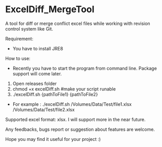 # ExcelDiff_MergeTool
A tool for diff or merge conflict excel files while working with revision control system like Git.

Requirement:
- You have to install JRE8

How to use:
- Recently you have to start the program from command line. Package support will come later.

1. Open releases folder
2. chmod +x excelDiff.sh #make your script runable
3. ./excelDiff.sh {pathToFile1} {pathToFile2}
- For example : ./excelDiff.sh /Volumes/Data/Test/file1.xlsx /Volumes/Data/Test/file2.xlsx

Supported excel format: xlsx. I will support more in the near future.

Any feedbacks, bugs report or suggestion about features are welcome.

Hope you may find it useful for your project :)

